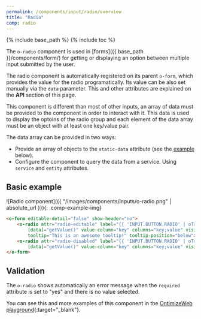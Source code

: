 ```yaml
---
permalink: /components/input/radio/overview
title: "Radio"
comp: radio
---
```


{% include base_path %}
{% include toc %}

The `o-radio` component is used in [forms]({{ base_path }}/components/form/) for getting or displaying an option between multiple input submitted by the user.

The radio component is automatically registered on its parent `o-form`, which provides the value for the radio programatically. Its value can be also set manually via the `data` parameter. This and other attributes are explained on the **API** section of this page.

This component is different than most of other inputs, an array of data must be provided to the component in order to interact with it. This data is used to display the optoins of the radio group and each element of the data array must be an object with at least one key/value pair.

The data array can be provided in two ways:
* Provide an array of objects to the `static-data` attribute (see the [example](#basic-example) below).
* Configure the component to query the data from a service. Using `service` and `entity` attributes.

## Basic example
![Radio component]({{ "/images/components/inputs/o-radio.png" | absolute_url }}){: .comp-example-img}

```html
<o-form editable-detail="false" show-header="no">
    <o-radio attr="radio-editable" label="{{ 'INPUT.BUTTON.RADIO' | oTranslate }}" [static-data]="getDataArray()"
        [data]="getValue()" value-column="key" columns="key;value" visible-columns="value" read-only="no" required="yes"
        tooltip="This is an awesome tooltip!" tooltip-position="below"></o-radio>
    <o-radio attr="radio-disabled" label="{{ 'INPUT.BUTTON.RADIO' | oTranslate }}" [static-data]="getDataArray()"
        [data]="getValue()" value-column="key" columns="key;value" visible-columns="value" enabled="no"></o-radio>
</o-form>
```

## Validation
The `o-radio` shows automatically an error message when the `required` attribute is set to "yes" and there is no value selected.

You can see this and more examples of this component in the [OntimizeWeb playground]({{site.playgroundurl}}/main/inputs/radio){:target="_blank"}.
